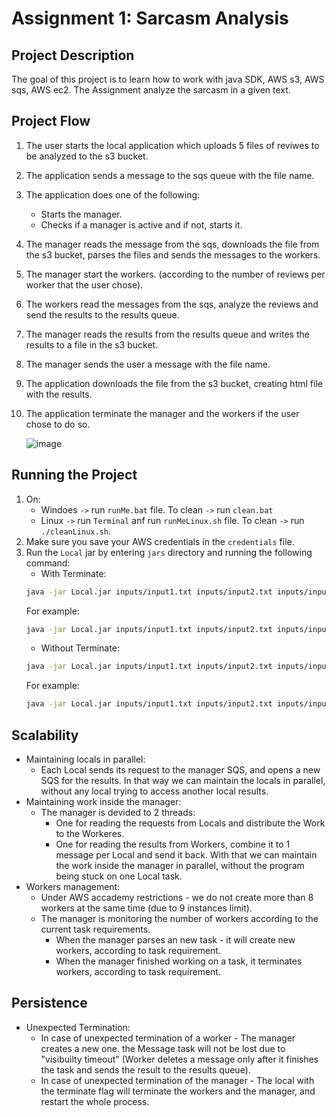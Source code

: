 # Assignment 1: Sarcasm Analysis

## Project Description

The goal of this project is to learn how to work with java SDK, AWS s3, AWS sqs, AWS ec2.
The Assignment analyze the sarcasm in a given text.

## Project Flow

1. The user starts the local application which uploads 5 files of reviwes to be analyzed to the s3 bucket.
2. The application sends a message to the sqs queue with the file name.
3. The application does one of the following:
    * Starts the manager.
    * Checks if a manager is active and if not, starts it.
4. The manager reads the message from the sqs, downloads the file from the s3 bucket, parses the files and sends the messages to the workers.
5. The manager start the workers. (according to the number of reviews per worker that the user chose).
6. The workers read the messages from the sqs, analyze the reviews and send the results to the results queue.
7. The manager reads the results from the results queue and writes the results to a file in the s3 bucket.
8. The manager sends the user a message with the file name.
9. The application downloads the file from the s3 bucket, creating html file with the results.
10. The application terminate the manager and the workers if the user chose to do so.

    ![image](https://github.com/user-attachments/assets/40ce211d-beed-4fb6-9ecf-ddfad1931f93)


## Running the Project

1. On:
   * Windoes `->` run `runMe.bat` file. To clean `->` run `clean.bat`
   * Linux `->` run `Terminal` anf run `runMeLinux.sh` file. To clean `->` run `./cleanLinux.sh`.
2. Make sure you save your AWS credentials in the `credentials` file.
3. Run the `Local` jar by entering `jars` directory and running the following command:
    * With Terminate:
   ```bash
   java -jar Local.jar inputs/input1.txt inputs/input2.txt inputs/input3.txt inputs/input4.txt inputs/input5.txt out <number of reviews per worker> -t
   ```
   For example:
   ```bash
   java -jar Local.jar inputs/input1.txt inputs/input2.txt inputs/input3.txt inputs/input4.txt inputs/input5.txt out 320 -t
   ```
   * Without Terminate:
   ```bash
   java -jar Local.jar inputs/input1.txt inputs/input2.txt inputs/input3.txt inputs/input4.txt inputs/input5.txt out <number of reviews per worker>
   ```
   For example:
   ```bash
   java -jar Local.jar inputs/input1.txt inputs/input2.txt inputs/input3.txt inputs/input4.txt inputs/input5.txt out 320
   ```

## Scalability
* Maintaining locals in parallel:
  * Each Local sends its request to the manager SQS, and opens a new SQS for the results.
  In that way we can maintain the locals in parallel, without any local trying to access another local results.
* Maintaining work inside the manager:
   * The manager is devided to 2 threads:
     * One for reading the requests from Locals and distribute the Work to the Workeres.
     * One for reading the results from Workers, combine it to 1 message per Local and send it back.
   With that we can maintain the work inside the manager in parallel, without the program being stuck on one Local task.
* Workers management:
  * Under AWS accademy restrictions - we do not create more than 8 workers at the same time (due to 9 instances limit).
  * The manager is monitoring the number of workers according to the current task requirements.
    * When the manager parses an new task - it will create new workers, according to task requirement.
    * When the manager finished working on a task, it terminates workers, according to task requirement.

## Persistence
* Unexpected Termination:
  * In case of unexpected termination of a worker - The manager creates a new one.
   the Message task will not be lost due to "visibuilty timeout" (Worker deletes a message only after it finishes the task and sends the result to the results queue). 
  * In case of unexpected termination of the manager - The local with the terminate flag will terminate the workers and the manager, and restart the whole process.

